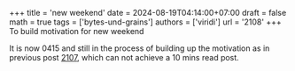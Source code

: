 +++
title = 'new weekend'
date = 2024-08-19T04:14:00+07:00
draft = false
math = true
tags = ['bytes-und-grains']
authors = ['viridi']
url = '2108'
+++
To build motivation for new weekend<!--more-->

It is now 0415 and still in the process of building up the motivation as in previous post [2107](../2017), which can not achieve a 10 mins read post.

